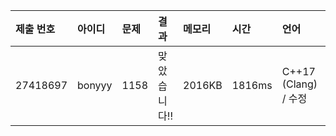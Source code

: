 |제출 번호|아이디|문제|결과|메모리|시간|언어|코드길이|
|:---|:---|:---|:---|:---|:---|:---|:---|
|27418697|bonyyy|1158|맞았습니다!!|2016KB|1816ms|C++17 (Clang) / 수정|674B|